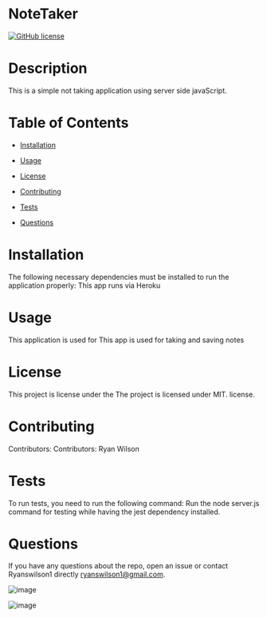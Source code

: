 # NoteTaker
  [![GitHub license](https://img.shields.io/badge/license-MIT-blue.svg)](https://github.com/Ryanswilson1/NoteTaker)
  
  # Description
  This is a simple not taking application using server side javaScript.
  
  # Table of Contents 
  
  * [Installation](#installation)
  
  * [Usage](#usage)
  
  * [License](#license)
  
  * [Contributing](#contributing)
  
  * [Tests](#tests)
  
  * [Questions](#questions)
  
  # Installation
  The following necessary dependencies must be installed to run the application properly: This app runs via Heroku
  
  # Usage
  ​This application is used for This app is used for taking and saving notes
  
  # License
  This project is license under the The project is licensed under MIT. license.
  
  # Contributing
  ​Contributors: Contributors: Ryan Wilson
  
  # Tests
  To run tests, you need to run the following command: Run the node server.js command for testing while having the jest dependency installed.
  
  # Questions
  If you have any questions about the repo, open an issue or contact Ryanswilson1 directly ryanswilson1@gmail.com.
  
  ![image](https://user-images.githubusercontent.com/68161747/97469656-07c48e00-191d-11eb-9709-bead52b10045.png)
  
  ![image](https://user-images.githubusercontent.com/68161747/97469792-2dea2e00-191d-11eb-9f49-dcd00266a2ef.png)
  
